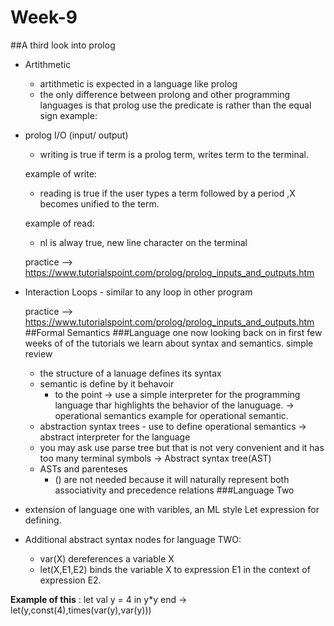 # Week-9
##A third look into prolog
- Artithmetic
  - artithmetic is expected in a language like prolog
  - the only difference between prolong and other programming languages is that prolog use the predicate is rather than the equal sign 
  example:

- prolog I/O (input/ output)
  - writing is true if term is a prolog term, writes term to the terminal.
  
  example of write:
  
  - reading is true if the user types a term followed by a period ,X becomes unified to the term.
  
  example of read: 
  
  - nl is alway true, new line character on the terminal 
  
  practice -->  https://www.tutorialspoint.com/prolog/prolog_inputs_and_outputs.htm
- Interaction Loops - similar to any loop in other program

  practice -->  https://www.tutorialspoint.com/prolog/prolog_inputs_and_outputs.htm
##Formal Semantics 
###Language one 
now looking back on in first few weeks of of the tutorials we learn about syntax and semantics.
simple review
  - the structure of a lanuage defines its syntax
  - semantic is define by it behavoir
    - to the point -> use a simple interpreter for the programming language thar highlights the behavior of the lanuguage. -> operational semantics
    example for operational semantic.
  - abstraction syntax trees - use to define operational semantics  -> abstract interpreter for the language
  - you may ask use parse tree but that is not very convenient and it has too many terminal symbols -> Abstract syntax tree(AST)
  - ASTs and parenteses
    - () are not needed because it will naturally represent both associativity and precedence relations
###Language Two
- extension of language one with varibles, an ML style Let expression for defining.
- Additional abstract syntax nodes for language TWO:
  - var(X) dereferences a variable X
  - let(X,E1,E2) binds the variable X to expression E1 in the
context of expression E2.

**Example of this** : let val y = 4 in y*y end ->  let(y,const(4),times(var(y),var(y)))
